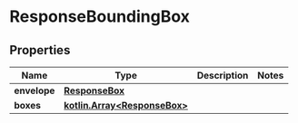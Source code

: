 
# ResponseBoundingBox

## Properties
Name | Type | Description | Notes
------------ | ------------- | ------------- | -------------
**envelope** | [**ResponseBox**](ResponseBox.md) |  | 
**boxes** | [**kotlin.Array&lt;ResponseBox&gt;**](ResponseBox.md) |  | 



